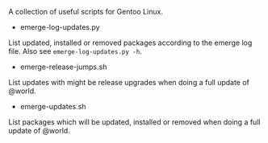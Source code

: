 A collection of useful scripts for Gentoo Linux.

* emerge-log-updates.py

List updated, installed or removed packages according to the emerge log file.
Also see `emerge-log-updates.py -h`.

* emerge-release-jumps.sh

List updates with might be release upgrades when doing a full update of @world.

* emerge-updates.sh

List packages which will be updated, installed or removed when doing a full
update of @world.
